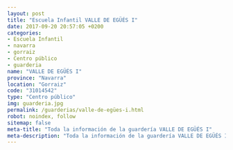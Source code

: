 ```yaml
---
layout: post
title: "Escuela Infantil VALLE DE EGÜÉS I"
date: 2017-09-20 20:57:05 +0200
categories:
- Escuela Infantil
- navarra
- gorraiz
- Centro público
- guarderia
name: "VALLE DE EGÜÉS I"
province: "Navarra"
location: "Gorraiz"
code: "31014542"
type: "Centro público"
img: guarderia.jpg
permalink: /guarderias/valle-de-egües-i.html
robot: noindex, follow
sitemap: false
meta-title: "Toda la información de la guardería VALLE DE EGÜÉS I"
meta-description: "Toda la información de la guardería VALLE DE EGÜÉS I"
---
```

